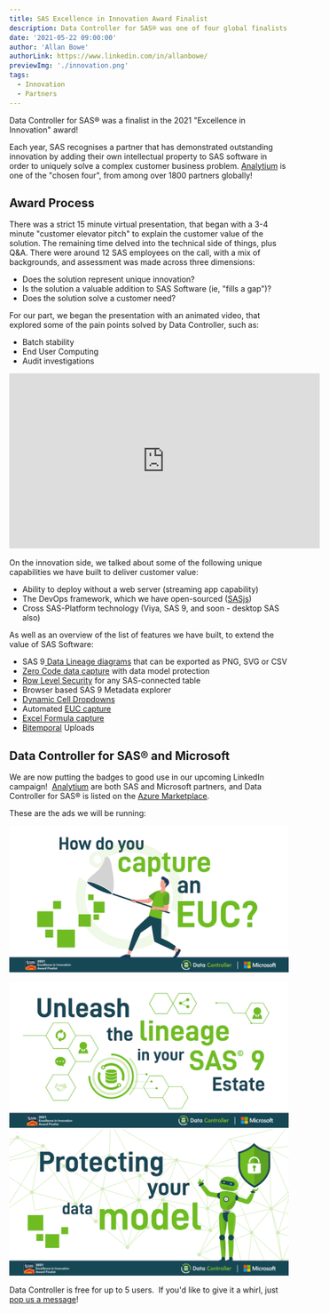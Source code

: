 ```yaml
---
title: SAS Excellence in Innovation Award Finalist
description: Data Controller for SAS® was one of four global finalists in the 2021 Excellence in Innovation partner award!
date: '2021-05-22 09:00:00'
author: 'Allan Bowe'
authorLink: https://www.linkedin.com/in/allanbowe/
previewImg: './innovation.png'
tags:
  - Innovation
  - Partners
---
```


Data Controller for SAS® was a finalist in the 2021 "Excellence in Innovation" award!

Each year, SAS recognises a partner that has demonstrated outstanding innovation by adding their own intellectual property to SAS software in order to uniquely solve a complex customer business problem. [Analytium](https://sasapps.io) is one of the "chosen four", from among over 1800 partners globally!

## Award Process

There was a strict 15 minute virtual presentation, that began with a 3-4 minute "customer elevator pitch" to explain the customer value of the solution. The remaining time delved into the technical side of things, plus Q&amp;A. There were around 12 SAS employees on the call, with a mix of backgrounds, and assessment was made across three dimensions:

- Does the solution represent unique innovation?
- Is the solution a valuable addition to SAS Software (ie, "fills a gap")?
- Does the solution solve a customer need?

For our part, we began the presentation with an animated video, that explored some of the pain points solved by Data Controller, such as:

- Batch stability
- End User Computing
- Audit investigations

<iframe width="560" height="315" src="https://www.youtube-nocookie.com/embed/M8hafkS4zY4" title="YouTube video player" frameborder="0" allow="accelerometer; autoplay; clipboard-write; encrypted-media; gyroscope; picture-in-picture" allowfullscreen></iframe>

On the innovation side, we talked about some of the following unique capabilities we have built to deliver customer value:

- Ability to deploy without a web server (streaming app capability)
- The DevOps framework, which we have open-sourced ([SASjs](https://sasjs.io))
- Cross SAS-Platform technology (Viya, SAS 9, and soon - desktop SAS also)

As well as an overview of the list of features we have built, to extend the value of SAS Software:

- SAS 9[ Data Lineage diagrams](https://docs.datacontroller.io/videos/#data-lineage) that can be exported as PNG, SVG or CSV
- [Zero Code data capture](/5-zero-code-ways-to-import-excel-into-sas/) with data model protection
- [Row Level Security](/row-level-security/) for any SAS-connected table
- Browser based SAS 9 Metadata explorer
- [Dynamic Cell Dropdowns](https://docs.datacontroller.io/dynamic-cell-dropdown/)
- Automated [EUC capture](/euc-management-system/)
- [Excel Formula capture](https://docs.datacontroller.io/excel/)
- [Bitemporal](/bitemporal-historisation-and-the-sas-dds/) Uploads

## Data Controller for SAS® and Microsoft

We are now putting the badges to good use in our upcoming LinkedIn campaign!  [Analytium](https://sasapps.io) are both SAS and Microsoft partners, and Data Controller for SAS® is listed on the [Azure Marketplace](https://azuremarketplace.microsoft.com/en-us/marketplace/apps/analytiumltd1582389146376.datacontrollerforsas?tab=Overview).

These are the ads we will be running:

![](./capture_euc_sasaward_ms.png)

![](./lineage_sasaward_ms.png)
![](./model_sasaward_ms.png)

Data Controller is free for up to 5 users.  If you'd like to give it a whirl, just [pop us a message](/contact)!
